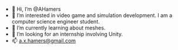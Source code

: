 - 👋 Hi, I’m @AHamers
- 👀 I’m interested in video game and simulation development. I am a computer science engineer student.
- 🌱 I’m currently learning about meshes.
- 💞️ I’m looking for an internship involving Unity.
- 📫 a.x.hamers@gmail.com

<!---
AHamers/AHamers is a ✨ special ✨ repository because its `README.md` (this file) appears on your GitHub profile.
You can click the Preview link to take a look at your changes.
--->
